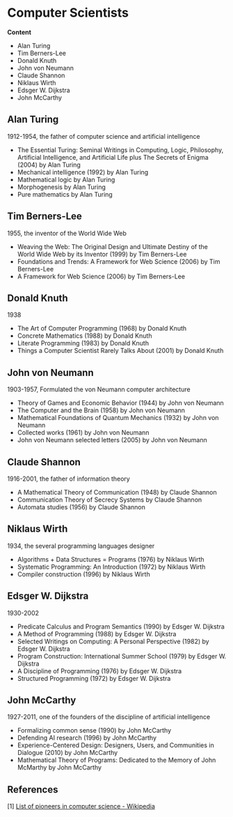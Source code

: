 # Computer Scientists

**Content**

- Alan Turing
- Tim Berners-Lee
- Donald Knuth
- John von Neumann
- Claude Shannon
- Niklaus Wirth
- Edsger W. Dijkstra
- John McCarthy



## Alan Turing

1912-1954, the father of computer science and artificial intelligence

- The Essential Turing: Seminal Writings in Computing, Logic, Philosophy, Artificial Intelligence, and Artificial Life plus The Secrets of Enigma (2004) by Alan Turing
- Mechanical intelligence (1992) by Alan Turing
- Mathematical logic by Alan Turing
- Morphogenesis by Alan Turing
- Pure mathematics by Alan Turing

## Tim Berners-Lee

1955, the inventor of the World Wide Web

- Weaving the Web: The Original Design and Ultimate Destiny of the World Wide Web by its Inventor (1999) by Tim Berners-Lee
- Foundations and Trends: A Framework for Web Science (2006) by Tim Berners-Lee
- A Framework for Web Science (2006) by Tim Berners-Lee

## Donald Knuth

1938

- The Art of Computer Programming (1968) by Donald Knuth
- Concrete Mathematics (1988) by Donald Knuth
- Literate Programming (1983) by Donald Knuth
- Things a Computer Scientist Rarely Talks About (2001) by Donald Knuth

## John von Neumann

1903-1957, Formulated the von Neumann computer architecture

- Theory of Games and Economic Behavior (1944) by John von Neumann
- The Computer and the Brain (1958) by John von Neumann
- Mathematical Foundations of Quantum Mechanics (1932) by John von Neumann
- Collected works (1961) by John von Neumann
- John von Neumann selected letters (2005) by John von Neumann

## Claude Shannon

1916-2001, the father of information theory

- A Mathematical Theory of Communication (1948) by Claude Shannon
- Communication Theory of Secrecy Systems by Claude Shannon
- Automata studies (1956) by Claude Shannon

## Niklaus Wirth

1934, the several programming languages designer

- Algorithms + Data Structures = Programs (1976) by Niklaus Wirth
- Systematic Programming: An Introduction (1972) by Niklaus Wirth
- Compiler construction (1996) by Niklaus Wirth

## Edsger W. Dijkstra

1930-2002

- Predicate Calculus and Program Semantics (1990) by Edsger W. Dijkstra
- A Method of Programming (1988) by Edsger W. Dijkstra
- Selected Writings on Computing: A Personal Perspective (1982) by Edsger W. Dijkstra
- Program Construction: International Summer School (1979) by Edsger W. Dijkstra
- A Discipline of Programming (1976) by Edsger W. Dijkstra
- Structured Programming (1972) by Edsger W. Dijkstra

## John McCarthy

1927-2011, one of the founders of the discipline of artificial intelligence

- Formalizing common sense (1990) by John McCarthy
- Defending AI research (1996) by John McCarthy
- Experience-Centered Design: Designers, Users, and Communities in Dialogue (2010) by John McCarthy
- Mathematical Theory of Programs: Dedicated to the Memory of John McMarthy by John McCarthy

## References

[1] [List of pioneers in computer science - Wikipedia](https://en.wikipedia.org/wiki/List_of_pioneers_in_computer_science)

